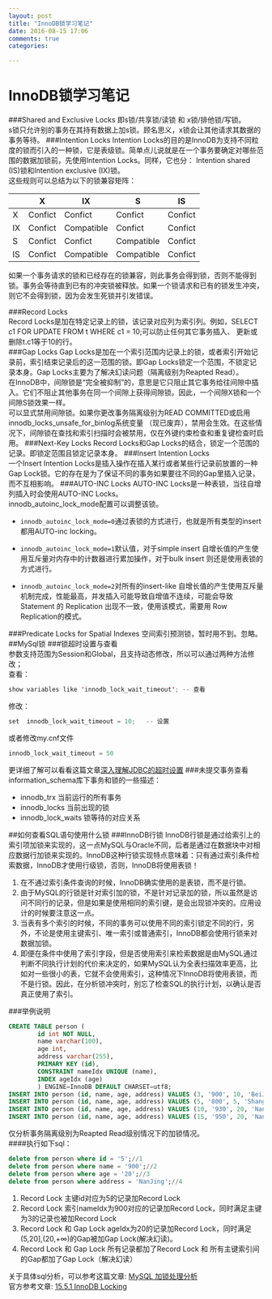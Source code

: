 ```yaml
---
layout: post
title: "InnoDB锁学习笔记"
date: 2016-08-15 17:06
comments: true
categories: 

---
```


# InnoDB锁学习笔记

###Shared and Exclusive Locks
即s锁/共享锁/读锁 和 x锁/排他锁/写锁。   
s锁只允许别的事务在其持有数据上加s锁。顾名思义，x锁会让其他请求其数据的事务等待。<!--more--> 
###Intention Locks
Intention Locks的目的是InnoDB为支持不同粒度的锁而引入的一种锁，它是表级锁。简单点儿说就是在一个事务要确定对哪些范围的数据加锁前，先使用Intention Locks。同样，它也分： Intention shared (IS)锁和Intention exclusive (IX)锁。   
这些规则可以总结为以下的锁兼容矩阵：   

|   | X | IX    | S  | IS |
|-------|:---:|-----------|-------|:-------:|
| X  | Confict | Confict     | Confict | Confict |
| IX | Confict  | Compatible      |  Confict  | Confict |
| S  | Confict  | Confict | Compatible     | Confict |
| IS  | Confict   | Compatible | Compatible     | Confict |

如果一个事务请求的锁和已经存在的锁兼容，则此事务会得到锁，否则不能得到锁。事务会等待直到已有的冲突锁被释放。如果一个锁请求和已有的锁发生冲突，则它不会得到锁，因为会发生死锁并引发错误。    

###Record Locks   
Record Locks是加在特定记录上的锁，该记录对应列为索引列。例如，SELECT c1 FOR UPDATE FROM t WHERE c1 = 10;可以防止任何其它事务插入、 更新或删除t.c1等于10的行。   
###Gap Locks 
Gap Locks是加在一个索引范围内记录上的锁，或者索引开始记录前，索引结束记录后的这一范围的锁。即Gap Locks锁定一个范围，不锁定记录本身。Gap Locks主要为了解决幻读问题（隔离级别为Reapted Read）。   
在InnoDB中，间隙锁是“完全被抑制”的，意思是它只阻止其它事务给往间隙中插入。它们不阻止其他事务在同一个间隙上获得间隙锁。因此，一个间隙X锁和一个间隙S锁效果一样。    
可以显式禁用间隙锁。如果你更改事务隔离级别为READ COMMITTED或启用innodb_locks_unsafe_for_binlog系统变量 （现已废弃），禁用会生效。在这些情况下，间隙锁在查找和索引扫描时会被禁用，仅在外键约束检查和重复键检查时启用。
###Next-Key Locks 
Record Locks和Gap Locks的结合，锁定一个范围的记录。即锁定范围且锁定记录本身。
###Insert Intention Locks   
一个Insert Intention Locks是插入操作在插入某行或者某些行记录前放置的一种Gap Lock锁。它的存在是为了保证不同的事务如果要往不同的Gap里插入记录，而不互相影响。
###AUTO-INC Locks 
AUTO-INC Locks是一种表锁，当往自增列插入时会使用AUTO-INC Locks。    
innodb_autoinc_lock_mode配置可以调整该锁。    

* ```innodb_autoinc_lock_mode=0```通过表锁的方式进行，也就是所有类型的insert都用AUTO-inc locking。

* ```innodb_autoinc_lock_mode=1```默认值，对于simple insert 自增长值的产生使用互斥量对内存中的计数器进行累加操作，对于bulk insert 则还是使用表锁的方式进行。

* ```innodb_autoinc_lock_mode=2```对所有的insert-like 自增长值的产生使用互斥量机制完成，性能最高，并发插入可能导致自增值不连续，可能会导致Statement 的 Replication 出现不一致，使用该模式，需要用 Row Replication的模式。

###Predicate Locks for Spatial Indexes
空间索引预测锁，暂时用不到。忽略。   
##MySql锁
###锁超时设置与查看    
参数支持范围为Session和Global，且支持动态修改，所以可以通过两种方法修改；    
查看：   


```java
show variables like 'innodb_lock_wait_timeout'; -- 查看
```
修改：


```java
set  innodb_lock_wait_timeout = 10;   -- 设置
```

或者修改my.cnf文件

```sql
innodb_lock_wait_timeout = 50 
```
更详细了解可以看看这篇文章[深入理解JDBC的超时设置](http://www.importnew.com/2466.html)
###未提交事务查看
information_schema库下事务和锁的一些描述：   
* innodb_trx  当前运行的所有事务
* innodb_locks  当前出现的锁
* innodb_lock_waits  锁等待的对应关系 


##如何查看SQL语句使用什么锁
###InnoDB行锁
InnoDB行锁是通过给索引上的索引项加锁来实现的，这一点MySQL与Oracle不同，后者是通过在数据块中对相应数据行加锁来实现的。InnoDB这种行锁实现特点意味着：只有通过索引条件检索数据，InnoDB才使用行级锁，否则，InnoDB将使用表锁！    
1. 在不通过索引条件查询的时候，InnoDB确实使用的是表锁，而不是行锁。    
2. 由于MySQL的行锁是针对索引加的锁，不是针对记录加的锁，所以虽然是访问不同行的记录，但是如果是使用相同的索引键，是会出现锁冲突的。应用设计的时候要注意这一点。   
3. 当表有多个索引的时候，不同的事务可以使用不同的索引锁定不同的行，另外，不论是使用主键索引、唯一索引或普通索引，InnoDB都会使用行锁来对数据加锁。    
4. 即便在条件中使用了索引字段，但是否使用索引来检索数据是由MySQL通过判断不同执行计划的代价来决定的，如果MySQL认为全表扫描效率更高，比如对一些很小的表，它就不会使用索引，这种情况下InnoDB将使用表锁，而不是行锁。因此，在分析锁冲突时，别忘了检查SQL的执行计划，以确认是否真正使用了索引。

###举例说明

```sql
CREATE TABLE person (
        id int NOT NULL, 
        name varchar(100), 
        age int, 
        address varchar(255),
        PRIMARY KEY (id), 
        CONSTRAINT nameIdx UNIQUE (name), 
        INDEX ageIdx (age)
        ) ENGINE=InnoDB DEFAULT CHARSET=utf8;
INSERT INTO person (id, name, age, address) VALUES (3, '900', 10, 'BeiJing');
INSERT INTO person (id, name, age, address) VALUES (5, '800', 5, 'ShangHai');
INSERT INTO person (id, name, age, address) VALUES (10, '930', 20, 'NanJing');
INSERT INTO person (id, name, age, address) VALUES (15, '950', 20, 'NanJing');
```

仅分析事务隔离级别为Reapted Read级别情况下的加锁情况。   
####执行如下sql：

```sql
delete from person where id = '5';//1
delete from person where name = '900';//2
delete from person where age = '20';//3
delete from person where address = 'NanJing';//4
```

1. Record Lock 
	主键id对应为5的记录加Record Lock
2. Record Lock 
	索引nameIdx为900对应的记录加Record Lock，同时满足主键为3的记录也被加Record Lock
3. Record Lock 和 Gap Lock
	ageIdx为20的记录加Record Lock，同时满足(5,20],(20,+∞)的Gap被加Gap Lock(解决幻读)。
4. Record Lock 和 Gap Lock
	所有记录都加了Record Lock 和 所有主键索引间的Gap都加了Gap Lock（解决幻读）

关于具体sql分析，可以参考这篇文章: [MySQL 加锁处理分析](http://hedengcheng.com/?p=771)   
官方参考文章: [15.5.1 InnoDB Locking](http://dev.mysql.com/doc/refman/5.7/en/innodb-locking.html#innodb-gap-locks)